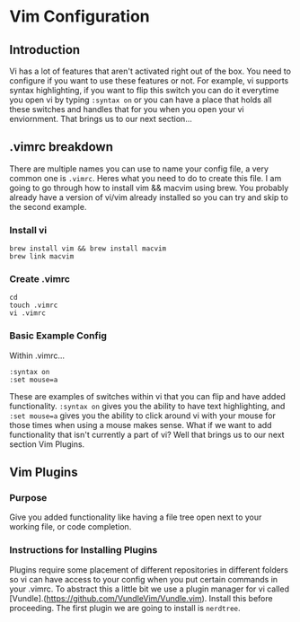 # Vim Configuration
## Introduction

Vi has a lot of features that aren't activated right out of the box. You need to configure if you want to use these features or not. For example, vi supports syntax highlighting, if you want to flip this switch you can do it everytime you open vi by typing ```:syntax on``` or you can have a place that holds all these switches and handles that for you when you open your vi enviornment. That brings us to our next section...

## .vimrc breakdown

There are multiple names you can use to name your config file, a very common one is ```.vimrc```.
Heres what you need to do to create this file. I am going to go through how to install vim && macvim using brew. You probably already have a version of vi/vim already installed so you can try and skip to the second example.

### Install vi
```
brew install vim && brew install macvim
brew link macvim

```

### Create .vimrc
```
cd
touch .vimrc
vi .vimrc
```

### Basic Example Config
Within .vimrc...
```
:syntax on
:set mouse=a
```
These are examples of switches within vi that you can flip and have added functionality. ```:syntax on``` gives you the ability to have text highlighting, and ```:set mouse=a``` gives you the ability to click around vi with your mouse for those times when using a mouse makes sense. What if we want to add functionality that isn't currently a part of vi? Well that brings us to our next section Vim Plugins.

## Vim Plugins

### Purpose
Give you added functionality like having a file tree open next to your working file, or code completion.

### Instructions for Installing Plugins
Plugins require some placement of different repositories in different folders so vi can have access to your config when you put certain commands in your .vimrc. To abstract this a little bit we use a plugin manager for vi called [Vundle].(https://github.com/VundleVim/Vundle.vim). Install this before proceeding. The first plugin we are going to install is ```nerdtree```.
